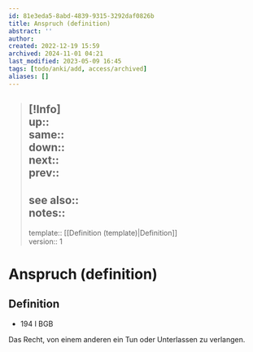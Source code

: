 ```yaml
---
id: 81e3eda5-8abd-4839-9315-3292daf0826b
title: Anspruch (definition)
abstract: ''
author: 
created: 2022-12-19 15:59
archived: 2024-11-01 04:21
last_modified: 2023-05-09 16:45
tags: [todo/anki/add, access/archived]
aliases: []
---
```


> [!Info]  
> up::  
> same::  
> down::  
> next::  
> prev::
> ---  
> see also::  
> notes:: 
> ---
> template:: [[Definition (template)|Definition]]  
> version:: 1

# Anspruch (definition)

## Definition

- 194 I BGB

Das Recht, von einem anderen ein Tun oder Unterlassen zu verlangen.

